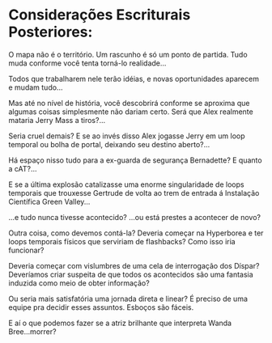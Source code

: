 # Considerações Escriturais Posteriores:
O mapa não é o território. Um rascunho é só um ponto de partida. Tudo muda conforme você tenta torná-lo realidade...

Todos que trabalharem nele terão idéias, e novas oportunidades aparecem e mudam tudo...

Mas até no nível de história, você descobrirá conforme se aproxima que algumas coisas simplesmente não dariam certo. Será que Alex realmente mataria Jerry Mass a tiros?...

Seria cruel demais? E se ao invés disso Alex jogasse Jerry em um loop temporal ou bolha de portal, deixando seu destino aberto?...

Há espaço nisso tudo para a ex-guarda de segurança Bernadette? E quanto a cAT?...

E se a última explosão catalizasse uma enorme singularidade de loops temporais que trouxesse Gertrude de volta ao trem de entrada á Instalação Científica Green Valley...

...e tudo nunca tivesse acontecido? ...ou está prestes a acontecer de novo?

Outra coisa, como devemos contá-la? Deveria começar na Hyperborea e ter loops temporais físicos que serviriam de flashbacks? Como isso iria funcionar?

Deveria começar com vislumbres de uma cela de interrogação dos Díspar? Deveríamos criar suspeita de que todos os acontecidos são uma fantasia induzida como meio de obter informação?

Ou seria mais satisfatória uma jornada direta e linear? É preciso de uma equipe pra decidir esses assuntos. Esboços são fáceis.

E aí o que podemos fazer se a atriz brilhante que interpreta Wanda Bree...morrer?
